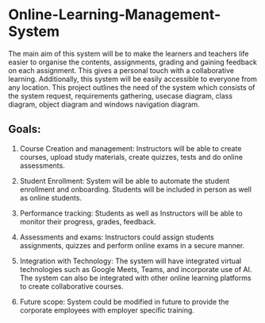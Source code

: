# Online-Learning-Management-System
The main aim of this system will be to make the learners and teachers life easier to organise the contents,  assignments, grading and gaining feedback on each assignment. This gives a personal touch with a  collaborative learning. Additionally, this system will be easily accessible to everyone from any location. 
This project outlines the need of the system which consists of the system request, requirements gathering, usecase diagram, class diagram, object diagram and windows navigation diagram.
## Goals:  
1. Course Creation and management: Instructors will be able to create courses, upload study materials, 
create quizzes, tests and do online assessments.  
 
2. Student Enrollment: System will be able to automate the student enrollment and onboarding. Students 
will be included in person as well as online students.  
 
3. Performance tracking: Students as well as Instructors will be able to monitor their progress, grades, 
feedback. 
 
4. Assessments and exams: Instructors could assign students assignments, quizzes and perform online exams 
in a secure manner.  
 
5. Integration with Technology: The system will have integrated virtual technologies such as Google Meets, 
Teams, and incorporate use of AI. The system can also be integrated with other online learning platforms to 
create collaborative courses.  
 
6. Future scope: System could be modified in future to provide the corporate employees with employer 
specific training.  
